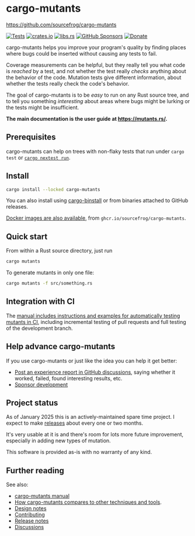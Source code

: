 # cargo-mutants

<https://github.com/sourcefrog/cargo-mutants>

[![Tests](https://github.com/sourcefrog/cargo-mutants/actions/workflows/tests.yml/badge.svg?branch=main&event=push)](https://github.com/sourcefrog/cargo-mutants/actions/workflows/tests.yml?query=branch%3Amain)
[![crates.io](https://img.shields.io/crates/v/cargo-mutants.svg)](https://crates.io/crates/cargo-mutants)
[![libs.rs](https://img.shields.io/badge/libs.rs-cargo--mutants-blue)](https://lib.rs/crates/cargo-mutants)
[![GitHub Sponsors](https://img.shields.io/badge/Sponsor-%E2%9D%A4-%23db61a2.svg?&logo=github&logoColor=white&labelColor=181717&style=flat-square)](https://github.com/sponsors/sourcefrog)
[![Donate](https://img.shields.io/badge/Stripe-Donate-blue)](https://donate.stripe.com/fZu6oH6ry9I6epVfF7dfG00)

cargo-mutants helps you improve your
program's quality by finding places where bugs could be inserted without
causing any tests to fail.

Coverage measurements can be helpful, but they really tell you what code is
_reached_ by a test, and not whether the test really _checks_ anything about the
behavior of the code. Mutation tests give different information, about whether
the tests really check the code's behavior.

The goal of cargo-mutants is to be _easy_ to run on any Rust source tree, and
to tell you something _interesting_ about areas where bugs might be lurking or
the tests might be insufficient.

**The main documentation is the user guide at <https://mutants.rs/>.**

## Prerequisites

cargo-mutants can help on trees with non-flaky tests that run under `cargo test` or [`cargo nextest run`](https://nexte.st/).

## Install

```sh
cargo install --locked cargo-mutants
```

You can also install using [cargo-binstall](https://github.com/cargo-bins/cargo-binstall) or from binaries attached to GitHub releases.

[Docker images are also available](https://github.com/sourcefrog/cargo-mutants/pkgs/container/cargo-mutants), from `ghcr.io/sourcefrog/cargo-mutants`.

## Quick start

From within a Rust source directory, just run

```sh
cargo mutants
```

To generate mutants in only one file:

```sh
cargo mutants -f src/something.rs
```

## Integration with CI

The [manual includes instructions and examples for automatically testing mutants in CI](https://mutants.rs/ci.html), including incremental testing of pull requests and full testing of the development branch.

## Help advance cargo-mutants

If you use cargo-mutants or just like the idea you can help it get better:

* [Post an experience report in GitHub discussions](https://github.com/sourcefrog/cargo-mutants/discussions), saying whether it worked, failed, found interesting results, etc.
* [Sponsor development](https://github.com/sponsors/sourcefrog)

## Project status

As of January 2025 this is an actively-maintained spare time project. I expect to make [releases](https://github.com/sourcefrog/cargo-mutants/releases) about every one or two months.

It's very usable at it is and there's room for lots more future improvement,
especially in adding new types of mutation.

This software is provided as-is with no warranty of any kind.

## Further reading

See also:

* [cargo-mutants manual](https://mutants.rs/)
* [How cargo-mutants compares to other techniques and tools](https://github.com/sourcefrog/cargo-mutants/wiki/Compared).
* [Design notes](DESIGN.md)
* [Contributing](CONTRIBUTING.md)
* [Release notes](NEWS.md)
* [Discussions](https://github.com/sourcefrog/cargo-mutants/discussions)

